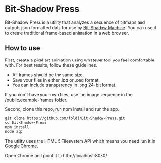 Bit-Shadow Press
======

Bit-Shadow Press is a utility that analyzes a sequence of bitmaps and outputs json formatted data for use by [Bit-Shadow Machine](https://github.com/foldi/Bit-Shadow-Machine). You can use it to create traditional frame-based animation in a web browser.

## How to use

First, create a pixel art animation using whatever tool you feel comfortable with. For best results, follow these guidelines.

* All frames should be the same size.
* Save your files in either .jpg or .png format.
* You can include transparency in .png 24-bit format.

If you don't have your own files, use the image sequence in the /public/example-frames folder.

Second, clone this repo, run npm install and run the app.

```html
git clone https://github.com/foldi/Bit-Shadow-Press.git
cd Bit-Shadow-Press
npm install
node app
```

The utility uses the HTML 5 Filesystem API which means you need run it in [Google Chrome](http://www.google.com/chrome/).

Open Chrome and point it to http://localhost:8080/

